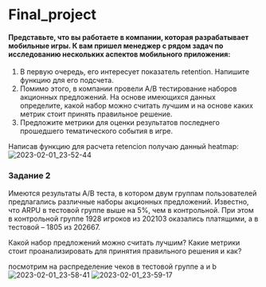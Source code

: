 # Final_project
####    Представьте, что вы работаете в компании, которая разрабатывает мобильные игры. К вам пришел менеджер с рядом задач по исследованию нескольких аспектов мобильного приложения:
 1) В первую очередь, его интересует показатель retention. Напишите функцию для его подсчета.
 2) Помимо этого, в компании провели A/B тестирование наборов акционных предложений. На основе имеющихся данных определите, какой набор можно считать лучшим и на основе каких метрик стоит принять правильное решение.
 3) Предложите метрики для оценки результатов последнего прошедшего тематического события в игре.


Написав функцию для расчета retencion получаю данный heatmap:
![2023-02-01_23-52-44](https://user-images.githubusercontent.com/122619433/216161312-311c001a-2310-4e0e-8f10-e2a860f85051.png)

### Задание 2
Имеются результаты A/B теста, в котором двум группам пользователей предлагались различные наборы акционных предложений. Известно, что ARPU в тестовой группе выше на 5%, чем в контрольной. При этом в контрольной группе 1928 игроков из 202103 оказались платящими, а в тестовой – 1805 из 202667.

Какой набор предложений можно считать лучшим? Какие метрики стоит проанализировать для принятия правильного решения и как?

посмотрим на распределение чеков в тестовой группе а и b
![2023-02-01_23-58-41](https://user-images.githubusercontent.com/122619433/216161966-4f7a2540-d5db-4011-9b22-6691c468676d.png)
![2023-02-01_23-59-17](https://user-images.githubusercontent.com/122619433/216162102-91cbf1ad-625a-496a-a43a-4e5f09fdd44c.png)

